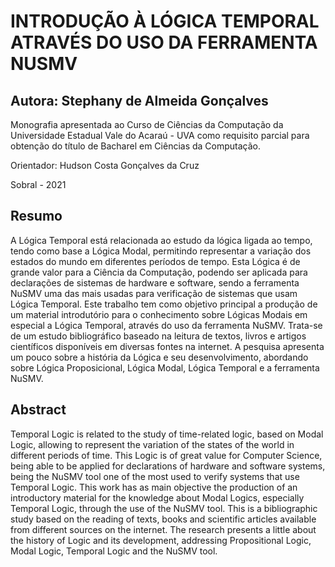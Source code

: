 # INTRODUÇÃO À LÓGICA TEMPORAL ATRAVÉS DO USO DA FERRAMENTA NUSMV

## Autora: Stephany de Almeida Gonçalves

Monografia apresentada ao Curso de Ciências da Computação da Universidade Estadual Vale do Acaraú - UVA como requisito
parcial para obtenção do título de Bacharel
em Ciências da Computação.

Orientador: Hudson Costa Gonçalves da
Cruz

Sobral - 2021


## Resumo

A Lógica Temporal está relacionada ao estudo da lógica ligada ao tempo, tendo como base
a Lógica Modal, permitindo representar a variação dos estados do mundo em diferentes
períodos de tempo. Esta Lógica é de grande valor para a Ciência da Computação, podendo
ser aplicada para declarações de sistemas de hardware e software, sendo a ferramenta
NuSMV uma das mais usadas para verificação de sistemas que usam Lógica Temporal.
Este trabalho tem como objetivo principal a produção de um material introdutório para
o conhecimento sobre Lógicas Modais em especial a Lógica Temporal, através do uso
da ferramenta NuSMV. Trata-se de um estudo bibliográfico baseado na leitura de textos,
livros e artigos científicos disponíveis em diversas fontes na internet. A pesquisa apresenta
um pouco sobre a história da Lógica e seu desenvolvimento, abordando sobre Lógica
Proposicional, Lógica Modal, Lógica Temporal e a ferramenta NuSMV.

## Abstract

Temporal Logic is related to the study of time-related logic, based on Modal Logic, allowing to represent the variation of the states of the world in different periods of time. This
Logic is of great value for Computer Science, being able to be applied for declarations of
hardware and software systems, being the NuSMV tool one of the most used to verify
systems that use Temporal Logic. This work has as main objective the production of an
introductory material for the knowledge about Modal Logics, especially Temporal Logic,
through the use of the NuSMV tool. This is a bibliographic study based on the reading of texts, books and scientific articles available from different sources on the internet.
The research presents a little about the history of Logic and its development, addressing
Propositional Logic, Modal Logic, Temporal Logic and the NuSMV tool.

